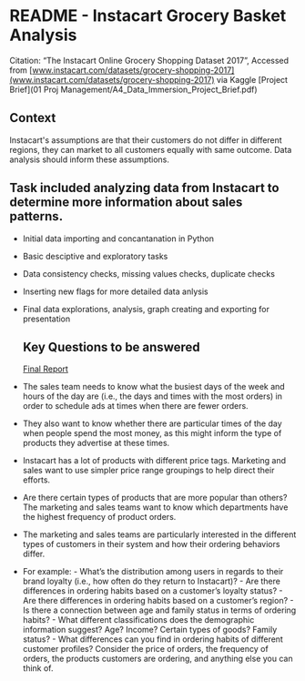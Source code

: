 # README - Instacart Grocery Basket Analysis
Citation: “The Instacart Online Grocery Shopping Dataset 2017”, Accessed from [www.instacart.com/datasets/grocery-shopping-2017](www.instacart.com/datasets/grocery-shopping-2017) via Kaggle
[Project Brief](01 Proj Management/A4_Data_Immersion_Project_Brief.pdf)

## Context
Instacart's assumptions are that their customers do not differ in different regions, they can market to all customers equally with same outcome. Data analysis should inform these assumptions.

## Task included analyzing data from Instacart to determine more information about sales patterns.

- Initial data importing and concantanation in Python
- Basic desciptive and exploratory tasks
- Data consistency checks, missing values checks, duplicate checks
- Inserting new flags for more detailed data anlysis
- Final data explorations, analysis, graph creating and exporting for presentation

  ## Key Questions to be answered
  [Final Report](https://github.com/user-attachments/files/21364273/A4_final_report_RGN.xlsx)


- The sales team needs to know what the busiest days of the week and hours of the day are (i.e., the days and times with the most orders) in order to schedule ads at times when there are fewer orders.
- They also want to know whether there are particular times of the day when people spend the most money, as this might inform the type of products they advertise at these times.
- Instacart has a lot of products with different price tags. Marketing and sales want to use simpler price range groupings to help direct their efforts.
-  Are there certain types of products that are more popular than others? The marketing and sales teams want to know which departments have the highest frequency of product orders.
-  The marketing and sales teams are particularly interested in the different types of customers in their system and how their ordering behaviors differ.
  -  For example:
    - What’s the distribution among users in regards to their brand loyalty (i.e., how often do they return to Instacart)?
    - Are there differences in ordering habits based on a customer’s loyalty status?
    - Are there differences in ordering habits based on a customer’s region?
    - Is there a connection between age and family status in terms of ordering habits?
    - What different classifications does the demographic information suggest? Age? Income? Certain types of goods? Family status?
    - What differences can you find in ordering habits of different customer profiles? Consider the price of orders, the frequency of orders, the products customers are ordering,   and anything else you can think of.

     
